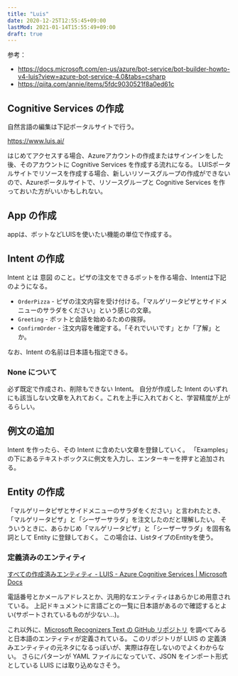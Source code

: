 ```yaml
---
title: "Luis"
date: 2020-12-25T12:55:45+09:00
lastMod: 2021-01-14T15:55:49+09:00
draft: true
---
```

参考：
* https://docs.microsoft.com/en-us/azure/bot-service/bot-builder-howto-v4-luis?view=azure-bot-service-4.0&tabs=csharp
* https://qiita.com/annie/items/5fdc9030521f8a0ed61c

## Cognitive Services の作成

自然言語の編集は下記ポータルサイトで行う。

https://www.luis.ai/

はじめてアクセスする場合、Azureアカウントの作成またはサインインをした後、そのアカウントに Cognitive Services を作成する流れになる。
LUISポータルサイトでリソースを作成する場合、新しいリソースグループの作成ができないので、Azureポータルサイトで、リソースグループと Cognitive Services を作っておいた方がいいかもしれない。

## App の作成
appは、ボットなどLUISを使いたい機能の単位で作成する。

## Intent の作成
Intent とは 意図 のこと。ピザの注文をできるボットを作る場合、Intentは下記のようになる。

* `OrderPizza` - ピザの注文内容を受け付ける。「マルゲリータピザとサイドメニューのサラダをください」という感じの文章。
* `Greeting` - ボットと会話を始めるための挨拶。
* `ConfirmOrder` - 注文内容を確定する。「それでいいです」とか「了解」とか。

なお、Intent の名前は日本語も指定できる。

### None について
必ず既定で作成され、削除もできない Intent。
自分が作成した Intent のいずれにも該当しない文章を入れておく。これを上手に入れておくと、学習精度が上がるらしい。

## 例文の追加
Intent を作ったら、その Intent に含めたい文章を登録していく。
「Examples」の下にあるテキストボックスに例文を入力し、エンターキーを押すと追加される。

## Entity の作成
「マルゲリータピザとサイドメニューのサラダをください」と言われたとき、
「マルゲリータピザ」と「シーザーサラダ」を注文したのだと理解したい。
そういうときに、あらかじめ「マルゲリータピザ」と「シーザーサラダ」を固有名詞として Entity に登録しておく。
この場合は、ListタイプのEntityを使う。

### 定義済みのエンティティ

[すべての作成済みエンティティ - LUIS - Azure Cognitive Services | Microsoft Docs](https://docs.microsoft.com/ja-jp/azure/cognitive-services/luis/luis-reference-prebuilt-entities)

電話番号とかメールアドレスとか、汎用的なエンティティはあらかじめ用意されている。
上記ドキュメントに言語ごとの一覧に日本語があるので確認するとよい(サポートされているものが少ない…)。

これ以外に、[Microsoft Recognizers Text の GitHub リポジトリ](https://github.com/microsoft/Recognizers-Text) を調べてみると日本語のエンティティが定義されている。
このリポジトリが LUIS の 定義済みエンティティの元ネタになるっぽいが、実際は存在しないのでよくわからない。
さらにパターンが YAML ファイルになっていて、JSON をインポート形式としている LUIS には取り込めなさそう。
